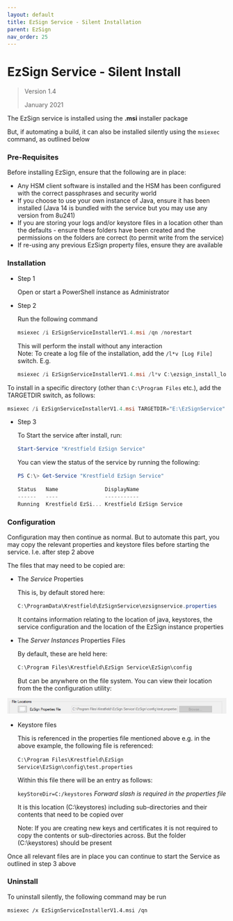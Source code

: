 ```yaml
---
layout: default
title: EzSign Service - Silent Installation
parent: EzSign
nav_order: 25
---
```


# EzSign Service - Silent Install

> Version 1.4
>
> January 2021



The EzSign service is installed using the **.msi** installer package  

But, if automating a build, it can also be installed silently using the ``msiexec`` command, as outlined below  



### Pre-Requisites

Before installing EzSign, ensure that the following are in place:

* Any HSM client software is installed and the HSM has been configured with the correct passphrases and security world
* If you choose to use your own instance of Java, ensure it has been installed (Java 14 is bundled with the service but you may use any version from 8u241)
* If you are storing your logs and/or keystore files in a location other than the defaults - ensure these folders have been created and the permissions on the folders are correct (to permit write from the service)
* If re-using any previous EzSign property files, ensure they are available
  
  

### Installation

* Step 1  
  

  Open or start a PowerShell instance as Administrator

* Step 2  

  Run the following command

  ```powershell
  msiexec /i EzSignServiceInstallerV1.4.msi /qn /norestart
  ```

  This will perform the install without any interaction  
  Note: To create a log file of the installation, add the ``/l*v [Log File]`` switch. E.g.  

  ```powershell
  msiexec /i EzSignServiceInstallerV1.4.msi /l*v C:\ezsign_install_log.txt /qn /norestart
  ```
To install in a specific directory (other than ``C:\Program Files`` etc.), add the TARGETDIR switch, as follows:
  ```powershell
  msiexec /i EzSignServiceInstallerV1.4.msi TARGETDIR="E:\EzSignService" /qn /norestart
  ```

* Step 3  

  To Start the service after install, run:  
  ```powershell
  Start-Service "Krestfield EzSign Service"
  ```
  You can view the status of the service by running the following:  
  ```powershell
  PS C:\> Get-Service "Krestfield EzSign Service"
  ```

  ```powershell
  Status   Name               DisplayName
  ------   ----               -----------
  Running  Krestfield EzSi... Krestfield EzSign Service
  ```

  


### Configuration

Configuration may then continue as normal. But to automate this part, you may copy the relevant properties and keystore files before starting the service. I.e. after step 2 above  

The files that may need to be copied are:

* The *Service* Properties

  This is, by default stored here: 

  ```powershell
  C:\ProgramData\Krestfield\EzSignService\ezsignservice.properties
  ```

  It contains information relating to the location of java, keystores, the service configuration and the location of the EzSign instance properties

* The *Server* *Instances* Properties Files

  By default, these are held here:

  ```powershell
  C:\Program Files\Krestfield\EzSign Service\EzSign\config
  ```

  But can be anywhere on the file system. You can view their location from the the configuration utility:  

![image-20210129154805057](.\images\image-20210129154805057.png)

* Keystore files

  This is referenced in the properties file mentioned above e.g. in the above example, the following file is referenced:

  ``C:\Program Files\Krestfield\EzSign Service\EzSign\config\test.properties``

  Within this file there will be an entry as follows:

  ``keyStoreDir=C:/keystores`` *Forward slash is required in the properties file*

  It is this location (C:\keystores) including sub-directories and their contents that need to be copied over  

  Note: If you are creating new keys and certificates it is not required to copy the contents or sub-directories across. But the folder (C:\keystores) should be present



Once all relevant files are in place you can continue to start the Service as outlined in step 3 above  



### Uninstall

To uninstall silently, the following command may be run

```
msiexec /x EzSignServiceInstallerV1.4.msi /qn
```

